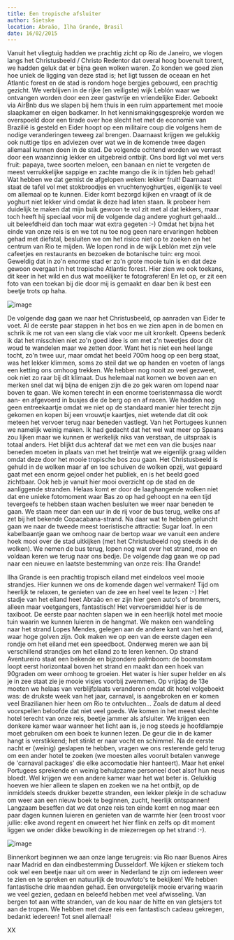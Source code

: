 ```yaml
---
title: Een tropische afsluiter
author: Sietske
location: Abraão, Ilha Grande, Brasil
date: 16/02/2015
---
```


Vanuit het vliegtuig hadden we prachtig zicht op Rio de Janeiro, we vlogen langs het Christusbeeld / Christo Redentor dat overal hoog bovenuit torent, we hadden geluk dat er bijna geen wolken waren. Zo konden we goed zien hoe uniek de ligging van deze stad is; het ligt tussen de oceaan en het Atlantic forest en de stad is rondom hoge bergjes gebouwd, een prachtig gezicht. We verblijven in de rijke (en veiligste) wijk Leblón waar we ontvangen worden door een zeer gastvrije en vriendelijke Eider. Geboekt via AirBnb dus we slapen bij hem thuis in een ruim appartement met mooie slaapkamer en eigen badkamer. In het kennismakingsgesprekje worden we overspoeld door een tirade over hoe slecht het met de economie van Brazilië is gesteld en Eider hoopt op een militaire coup die volgens hem de nodige veranderingen teweeg zal brengen. Daarnaast krijgen we gelukkig ook nuttige tips en adviezen over wat we in de komende twee dagen allemaal kunnen doen in de stad. De volgende ochtend worden we verrast door een waanzinnig lekker en uitgebreid ontbijt. Ons bord ligt vol met vers fruit: papaya, twee soorten meloen, een banaan en niet te vergeten de meest verrukkelijke sappige en zachte mango die ik in tijden heb gehad! Wat hebben we dat gemist de afgelopen weken: lekker fruit! Daarnaast staat de tafel vol met stokbroodjes en vruchtenyoghurtjes, eigenlijk te veel om allemaal op te kunnen. Eider komt bezorgd kijken en vraagt of ik de yoghurt niet lekker vind omdat ik deze had laten staan. Ik probeer hem duidelijk te maken dat mijn buik gewoon te vol zit met al dat lekkers, maar toch heeft hij speciaal voor mij de volgende dag andere yoghurt gehaald... uit beleefdheid dan toch maar wat extra gegeten :-) 
Omdat het bijna het einde van onze reis is en we tot nu toe nog geen nare ervaringen hebben gehad met diefstal, besluiten we om het risico niet op te zoeken en het centrum van Rio te mijden. We lopen rond in de wijk Leblón met zijn vele cafeetjes en restaurants en bezoeken de botanische tuin: erg mooi. Geweldig dat in zo'n enorme stad er zo'n grote mooie tuin is en dat deze gewoon overgaat in het tropische Atlantic forest. Hier zien we ook toekans, dit keer in het wild en dus wat moeilijker te fotograferen! En let op, er zit een foto van een toekan bij die door mij is gemaakt en daar ben ik best een beetje trots op haha. 

![image](https://cloud.githubusercontent.com/assets/8626944/6216300/dbcf85e8-b5ef-11e4-803e-84ebe4ab6875.jpg)

De volgende dag gaan we naar het Christusbeeld, op aanraden van Eider te voet. Al de eerste paar stappen in het bos en we zien apen in de bomen en schrik ik me rot van een slang die vlak voor me uit kronkelt. Opeens bedenk ik dat het misschien niet zo'n goed idee is om met z'n tweetjes door dit woud te wandelen maar we zetten door. Want het is niet een heel lange tocht, zo'n twee uur, maar omdat het beeld 700m hoog op een berg staat, was het lekker klimmen, soms zo steil dat we op handen en voeten of langs een ketting ons omhoog trekken. We hebben nog nooit zo veel gezweet, ook niet zo raar bij dit klimaat. Dus helemaal nat komen we boven aan en merken snel dat wij bijna de enigen zijn die zo gek waren om lopend naar boven te gaan. We komen terecht in een enorme toeristenmassa die wordt aan- en afgevoerd in busjes die de berg op en af racen. We hadden nog geen entreekaartje omdat we niet op de standaard manier hier terecht zijn gekomen en kopen bij een vrouwtje kaartjes, niet wetende dat dit ook meteen het vervoer terug naar beneden vastlegt. Van het Portugees kunnen we namelijk weinig maken. Ik had gedacht dat het wel wat meer op Spaans zou lijken maar we kunnen er werkelijk niks van verstaan, de uitspraak is totaal anders. Het blijkt dus achteraf dat we met een van die busjes naar beneden moeten in plaats van met het treintje wat we eigenlijk graag wilden omdat deze door het mooie tropische bos zou gaan. Het Christusbeeld is gehuld in de wolken maar af en toe schuiven de wolken opzij, wat gepaard gaat met een enorm gejoel onder het publiek, en is het beeld goed zichtbaar. Ook heb je vanuit hier mooi overzicht op de stad en de aanliggende stranden. Helaas komt er door de laaghangende wolken niet dat ene unieke fotomoment waar Bas zo op had gehoopt en na een tijd tevergeefs te hebben staan wachen besluiten we weer naar beneden te gaan. We staan meer dan een uur in de rij voor de bus terug, welke ons af zet bij het bekende Copacabana-strand. Na daar wat te hebben geluncht gaan we naar de tweede meest toeristische attractie: Sugar loaf. In een kabelbaantje gaan we omhoog naar de bertop waar we vanuit een andere hoek mooi over de stad uitkijken (met het Christusbeeld nog steeds in de wolken). We nemen de bus terug, lopen nog wat over het strand, moe en voldaan keren we terug naar ons bedje. De volgende dag gaan we op pad naar een nieuwe en laatste bestemming van onze reis: Ilha Grande!

Ilha Grande is een prachtig tropisch eiland met eindeloos veel mooie strandjes. Hier kunnen we ons de komende dagen wel vermaken! Tijd om heerlijk te relaxen, te genieten van de zee en heel veel te lezen :-) Het stadje van het eiland heet Abraão en er zijn hier geen auto's of brommers, alleen maar voetgangers, fantastisch! Het vervoersmiddel hier is de taxiboot. De eerste paar nachten slapen we in een heerlijk hotel met mooie tuin waarin we kunnen luieren in de hangmat. We maken een wandeling naar het strand Lopes Mendes, gelegen aan de andere kant van het eiland, waar hoge golven zijn. Ook maken we op een van de eerste dagen een rondje om het eiland met een speedboot. Onderweg meren we aan bij verschillend strandjes om het eiland zo te leren kennen. Op strand Aventureiro staat een bekende en bijzondere palmboom: de boomstam loopt eerst horizontaal boven het strand en maakt dan een hoek van 90graden om weer omhoog te groeien. Het water is hier super helder en als je in zee staat zie je mooie visjes voorbij zwemmen. 
Op vrijdag de 13e moeten we helaas van verblijfplaats veranderen omdat dit hotel volgeboekt was: de drukste week van het jaar, carnaval, is aangebroken en er komen veel Brazilianen hier heen om Rio te ontvluchten... Zoals de datum al deed voorspellen beloofde dat niet veel goeds. We komen in het meest slechte hotel terecht van onze reis, beetje jammer als afsluiter. We krijgen een donkere kamer waar wanneer het licht aan is, je nog steeds je hoofdlampje moet gebruiken om een boek te kunnen lezen. De geur die in de kamer hangt is verstikkend; het stinkt er naar vocht en schimmel. Na de eerste nacht er (weinig) geslapen te hebben, vragen we ons resterende geld terug om een ander hotel te zoeken (we moesten alles vooruit betalen vanwege de 'carnaval packages' die elke accomodatie hier hanteert). Maar het enkel Portugees sprekende en weinig behulpzame personeel doet alsof hun neus bloedt. Wel krijgen we een andere kamer waar het wat beter is. Gelukkig hoeven we hier alleen te slapen en zoeken we na het ontbijt, op de inmiddels steeds drukker bezette stranden, een lekker plekje in de schaduw om weer aan een nieuw boek te beginnen, zucht, heerlijk ontspannen! Langzaam beseffen dat we dat onze reis ten einde komt en nog maar een paar dagen kunnen luieren en genieten van de warmte hier (een troost voor jullie: elke avond regent en onweert het hier flink en zelfs op dit moment liggen we onder dikke bewolking in de miezerregen op het strand :-). 

![image](https://cloud.githubusercontent.com/assets/8626944/6216327/4d218bd8-b5f0-11e4-97a8-6a7c53d813b2.jpg)

Binnenkort beginnen we aan onze lange terugreis: via Rio naar Buenos Aires naar Madrid en dan eindbestemming Dusseldorf. We kijken er stiekem toch ook wel een beetje naar uit om weer in Nederland te zijn om iedereen weer te zien en te spreken en natuurlijk de trouwfoto's te bekijken!
We hebben fantastische drie maanden gehad. Een onvergetelijk mooie ervaring waarin we veel gezien, gedaan en beleefd hebben met veel afwisseling. Van bergen tot aan witte stranden, van de kou naar de hitte en van gletsjers tot aan de tropen. We hebben met deze reis een fantastisch cadeau gekregen, bedankt iedereen! Tot snel allemaal!

XX
